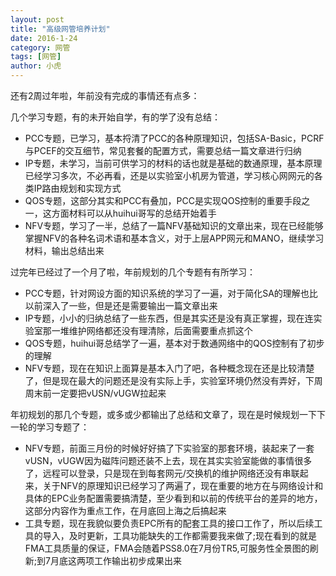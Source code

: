 ```yaml
---
layout: post
title: "高级网管培养计划"
date: 2016-1-24
category: 网管
tags: [网管]
author: 小虎
---
```



还有2周过年啦，年前没有完成的事情还有点多：

几个学习专题，有的未开始自学，有的学了没有总结：

- PCC专题，已学习，基本捋清了PCC的各种原理知识，包括SA-Basic，PCRF与PCEF的交互细节，常见套餐的配置方式，需要总结一篇文章进行归纳
- IP专题，未学习，当前可供学习的材料的话也就是基础的数通原理，基本原理已经学习多次，不必再看，还是以实验室小机房为管道，学习核心网网元的各类IP路由规划和实现方式
- QOS专题，这部分其实和PCC有叠加，PCC是实现QOS控制的重要手段之一，这方面材料可以从huihui哥写的总结开始着手
- NFV专题，学习了一半，总结了一篇NFV基础知识的文章出来，现在已经能够掌握NFV的各种名词术语和基本含义，对于上层APP网元和MANO，继续学习材料，输出总结出来

过完年已经过了一个月了啦，年前规划的几个专题有有所学习：

- PCC专题，针对网设方面的知识系统的学习了一遍，对于简化SA的理解也比以前深入了一些，但是还是需要输出一篇文章出来
- IP专题，小小的归纳总结了一些东西，但是其实还是没有真正掌握，现在连实验室那一堆维护网络都还没有理清除，后面需要重点抓这个
- QOS专题，huihui哥总结学了一遍，基本对于数通网络中的QOS控制有了初步的理解
- NFV专题，现在在知识上面算是基本入门了吧，各种概念现在还是比较清楚了，但是现在最大的问题还是没有实际上手，实验室环境仍然没有弄好，下周周末前一定要把vUSN/vUGW拉起来

年初规划的那几个专题，或多或少都输出了总结和文章了，现在是时候规划一下下一轮的学习专题了：

- NFV专题，前面三月份的时候好好搞了下实验室的那套环境，装起来了一套vUSN，vUGW因为磁阵问题还装不上去，现在其实实验室能做的事情很多了，远程可以登录，只是现在到每套网元/交换机的维护网络还没有串联起来，关于NFV的原理知识已经学习了两遍了，现在重要的地方在与网络设计和具体的EPC业务配置需要搞清楚，至少看到和以前的传统平台的差异的地方，这部分内容作为重点工作，在月底回上海之后搞起来
- 工具专题，现在我貌似要负责EPC所有的配套工具的接口工作了，所以后续工具的导入，及时更新，工具功能缺失的工作都需要我来做了;现在看到的就是FMA工具质量的保证，FMA会随着PSS8.0在7月份TR5,可服务性全景图的刷新;到7月底这两项工作输出初步成果出来


